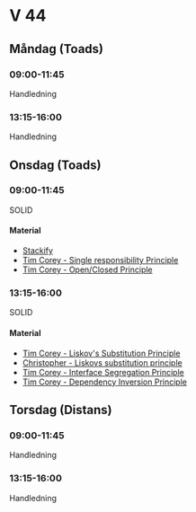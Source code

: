 # V 44
## Måndag (Toads)
### 09:00-11:45
Handledning
### 13:15-16:00
Handledning
## Onsdag (Toads)
### 09:00-11:45
SOLID
#### Material
* [Stackify](https://stackify.com/solid-design-principles/)
* [Tim Corey - Single responsibility Principle](https://www.youtube.com/watch?v=5RwhyZnVRS8)
* [Tim Corey - Open/Closed Principle](https://youtu.be/VFlk43QGEgc)
### 13:15-16:00
SOLID
#### Material
* [Tim Corey - Liskov's Substitution Principle](https://www.youtube.com/watch?v=NnZZMkwI6KI)
* [Christopher - Liskovs substitution principle](https://youtu.be/ObHQHszbIcE)
* [Tim Corey - Interface Segregation Principle](https://www.youtube.com/watch?v=y1JiMGP51NE)
* [Tim Corey - Dependency Inversion Principle](https://www.youtube.com/watch?v=NnZZMkwI6KI)
## Torsdag (Distans)
### 09:00-11:45
Handledning
### 13:15-16:00
Handledning
